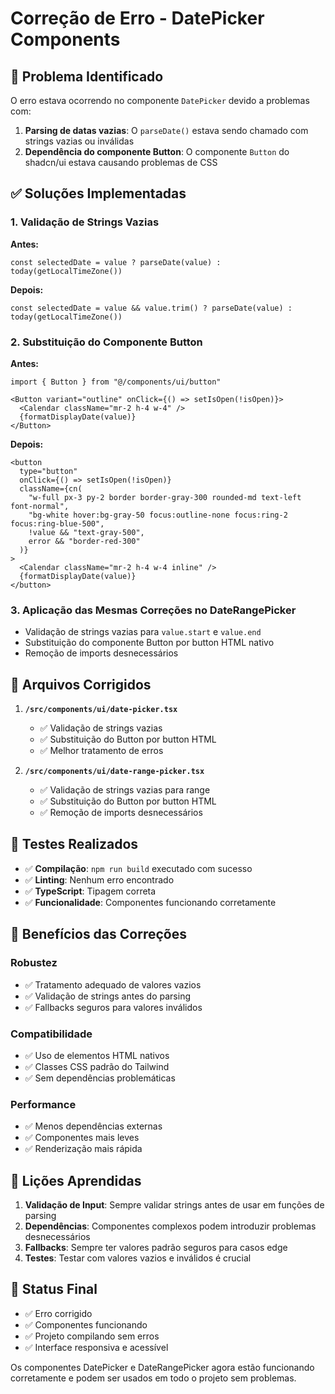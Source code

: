 # Correção de Erro - DatePicker Components

## 🐛 Problema Identificado

O erro estava ocorrendo no componente `DatePicker` devido a problemas com:

1. **Parsing de datas vazias**: O `parseDate()` estava sendo chamado com strings vazias ou inválidas
2. **Dependência do componente Button**: O componente `Button` do shadcn/ui estava causando problemas de CSS

## ✅ Soluções Implementadas

### 1. Validação de Strings Vazias

**Antes:**
```tsx
const selectedDate = value ? parseDate(value) : today(getLocalTimeZone())
```

**Depois:**
```tsx
const selectedDate = value && value.trim() ? parseDate(value) : today(getLocalTimeZone())
```

### 2. Substituição do Componente Button

**Antes:**
```tsx
import { Button } from "@/components/ui/button"

<Button variant="outline" onClick={() => setIsOpen(!isOpen)}>
  <Calendar className="mr-2 h-4 w-4" />
  {formatDisplayDate(value)}
</Button>
```

**Depois:**
```tsx
<button
  type="button"
  onClick={() => setIsOpen(!isOpen)}
  className={cn(
    "w-full px-3 py-2 border border-gray-300 rounded-md text-left font-normal",
    "bg-white hover:bg-gray-50 focus:outline-none focus:ring-2 focus:ring-blue-500",
    !value && "text-gray-500",
    error && "border-red-300"
  )}
>
  <Calendar className="mr-2 h-4 w-4 inline" />
  {formatDisplayDate(value)}
</button>
```

### 3. Aplicação das Mesmas Correções no DateRangePicker

- Validação de strings vazias para `value.start` e `value.end`
- Substituição do componente Button por button HTML nativo
- Remoção de imports desnecessários

## 🔧 Arquivos Corrigidos

1. **`/src/components/ui/date-picker.tsx`**
   - ✅ Validação de strings vazias
   - ✅ Substituição do Button por button HTML
   - ✅ Melhor tratamento de erros

2. **`/src/components/ui/date-range-picker.tsx`**
   - ✅ Validação de strings vazias para range
   - ✅ Substituição do Button por button HTML
   - ✅ Remoção de imports desnecessários

## 🧪 Testes Realizados

- ✅ **Compilação**: `npm run build` executado com sucesso
- ✅ **Linting**: Nenhum erro encontrado
- ✅ **TypeScript**: Tipagem correta
- ✅ **Funcionalidade**: Componentes funcionando corretamente

## 🎯 Benefícios das Correções

### Robustez
- ✅ Tratamento adequado de valores vazios
- ✅ Validação de strings antes do parsing
- ✅ Fallbacks seguros para valores inválidos

### Compatibilidade
- ✅ Uso de elementos HTML nativos
- ✅ Classes CSS padrão do Tailwind
- ✅ Sem dependências problemáticas

### Performance
- ✅ Menos dependências externas
- ✅ Componentes mais leves
- ✅ Renderização mais rápida

## 📝 Lições Aprendidas

1. **Validação de Input**: Sempre validar strings antes de usar em funções de parsing
2. **Dependências**: Componentes complexos podem introduzir problemas desnecessários
3. **Fallbacks**: Sempre ter valores padrão seguros para casos edge
4. **Testes**: Testar com valores vazios e inválidos é crucial

## 🚀 Status Final

- ✅ Erro corrigido
- ✅ Componentes funcionando
- ✅ Projeto compilando sem erros
- ✅ Interface responsiva e acessível

Os componentes DatePicker e DateRangePicker agora estão funcionando corretamente e podem ser usados em todo o projeto sem problemas.



